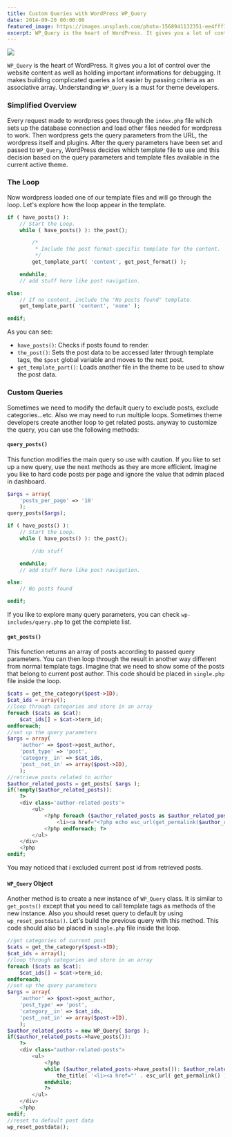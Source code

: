 ```yaml
---
title: Custom Queries with WordPress WP_Query
date: 2014-09-20 00:00:00
featured_image: https://images.unsplash.com/photo-1568941132351-ee4fff172b42
excerpt: WP_Query is the heart of WordPress. It gives you a lot of control over the website content as well as holding important informations for debugging. It makes building complicated queries a lot easier by passing criteria as an associative array. Understanding WP_Query is a must for theme developers.
---
```


![](https://images.unsplash.com/photo-1568941132351-ee4fff172b42)

`WP_Query` is the heart of WordPress. It gives you a lot of control over the website content as well as holding important informations for debugging. It makes building complicated queries a lot easier by passing criteria as an associative array. Understanding `WP_Query` is a must for theme developers.

### Simplified Overview

Every request made to wordpress goes through the `index.php` file which sets up the database connection and load other files needed for wordpress to work. Then wordpress gets the query parameters from the URL, the wordpress itself and plugins. After the query parameters have been set and passed to `WP_Query`, WordPress decides which template file to use and this decision based on the query parameters and template files available in the current active theme.

### The Loop

Now wordpress loaded one of our template files and will go through the loop. Let's explore how the loop appear in the template.

```php
if ( have_posts() ):
	// Start the Loop.
	while ( have_posts() ): the_post();

		/*
		 * Include the post format-specific template for the content.
		 */
		get_template_part( 'content', get_post_format() );

	endwhile;
	// add stuff here like post navigation.

else:
	// If no content, include the "No posts found" template.
	get_template_part( 'content', 'none' );

endif;
```

As you can see:

- `have_posts()`: Checks if posts found to render.
- `the_post()`: Sets the post data to be accessed later through template tags, the `$post` global variable and moves to the next post.
- `get_template_part()`: Loads another file in the theme to be used to show the post data.


### Custom Queries

Sometimes we need to modify the default query to exclude posts, exclude categories...etc. Also we may need to run multiple loops. Sometimes theme developers create another loop to get related posts. anyway to customize the query, you can use the following methods:

#### `query_posts()`

This function modifies the main query so use with caution. If you like to set up a new query, use the next methods as they are more efficient. Imagine you like to hard code posts per page and ignore the value that admin placed in dashboard.

```php
$args = array(
	'posts_per_page' => '10'
	);
query_posts($args);

if ( have_posts() ):
	// Start the Loop.
	while ( have_posts() ): the_post();

		//do stuff

	endwhile;
	// add stuff here like post navigation.

else:
	// No posts found

endif;
```

If you like to explore many query parameters, you can check `wp-includes/query.php` to get the complete list.


#### `get_posts()`

This function returns an array of posts according to passed query parameters. You can then loop through the result in another way different from normal template tags. Imagine that we need to show some of the posts that belong to current post author. This code should be placed in `single.php` file inside the loop.

```php
$cats = get_the_category($post->ID);
$cat_ids = array();
//loop through categories and store in an array
foreach ($cats as $cat):
	$cat_ids[] = $cat->term_id;
endforeach;
//set up the query parameters
$args = array(
	'author' => $post->post_author,
	'post_type' => 'post',
	'category__in' => $cat_ids,
	'post__not_in' => array($post->ID),
	);
//retrieve posts related to author
$author_related_posts = get_posts( $args );
if(!empty($author_related_posts)):
	?>
	<div class='author-related-posts'>
		<ul>
			<?php foreach ($author_related_posts as $author_related_post): ?>
				<li><a href="<?php echo esc_url(get_permalink($author_related_post->ID)); ?>"><?php echo $author_related_post->post_title; ?></a></li>
			<?php endforeach; ?>
		</ul>
	</div>
	<?php
endif;
```

You may noticed that i excluded current post id from retrieved posts.

#### `WP_Query` Object

Another method is to create a new instance of `WP_Query` class. It is similar to `get_posts()` except that you need to call template tags as methods of the new instance. Also you should reset query to default by using `wp_reset_postdata()`. Let's build the previous query with this method. This code should also be placed in `single.php` file inside the loop.

```php
//get categories of current post
$cats = get_the_category($post->ID);
$cat_ids = array();
//loop through categories and store in an array
foreach ($cats as $cat):
	$cat_ids[] = $cat->term_id;
endforeach;
//set up the query parameters
$args = array(
	'author' => $post->post_author,
	'post_type' => 'post',
	'category__in' => $cat_ids,
	'post__not_in' => array($post->ID),
	);
$author_related_posts = new WP_Query( $args );
if($author_related_posts->have_posts()):
	?>
	<div class="author-related-posts">
		<ul>
			<?php
			while ($author_related_posts->have_posts()): $author_related_posts->the_post();
				the_title( '<li><a href="' . esc_url( get_permalink() ) . '">', '</a></li>' );
			endwhile;
			?>
		</ul>
	</div>
	<?php
endif;
//reset to default post data
wp_reset_postdata();
```